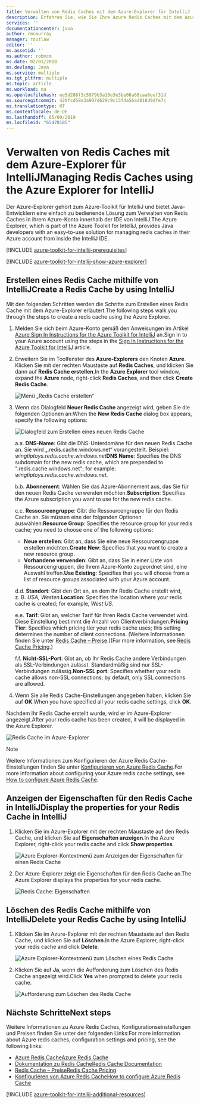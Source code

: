 ```yaml
---
title: Verwalten von Redis Caches mit dem Azure-Explorer für IntelliJ
description: Erfahren Sie, wie Sie Ihre Azure Redis Caches mit dem Azure-Explorer für IntelliJ verwalten.
services: ''
documentationcenter: java
author: rmcmurray
manager: routlaw
editor: ''
ms.assetid: ''
ms.author: robmcm
ms.date: 02/01/2018
ms.devlang: Java
ms.service: multiple
ms.tgt_pltfrm: multiple
ms.topic: article
ms.workload: na
ms.openlocfilehash: ee5d286f3c5979b3a10e3e3be08a68caa6eef31d
ms.sourcegitcommit: 420fcd58e3a907d629c9c15fda56ad818d9dfe7c
ms.translationtype: HT
ms.contentlocale: de-DE
ms.lasthandoff: 05/09/2019
ms.locfileid: "65470185"
---
```

# <a name="managing-redis-caches-using-the-azure-explorer-for-intellij"></a><span data-ttu-id="155f7-103">Verwalten von Redis Caches mit dem Azure-Explorer für IntelliJ</span><span class="sxs-lookup"><span data-stu-id="155f7-103">Managing Redis Caches using the Azure Explorer for IntelliJ</span></span>

<span data-ttu-id="155f7-104">Der Azure-Explorer gehört zum Azure-Toolkit für IntelliJ und bietet Java-Entwicklern eine einfach zu bedienende Lösung zum Verwalten von Redis Caches in ihrem Azure-Konto innerhalb der IDE von IntelliJ.</span><span class="sxs-lookup"><span data-stu-id="155f7-104">The Azure Explorer, which is part of the Azure Toolkit for IntelliJ, provides Java developers with an easy-to-use solution for managing redis caches in their Azure account from inside the IntelliJ IDE.</span></span>

[!INCLUDE [azure-toolkit-for-intellij-prerequisites](../includes/azure-toolkit-for-intellij-prerequisites.md)]

[!INCLUDE [azure-toolkit-for-intellij-show-azure-explorer](../includes/azure-toolkit-for-intellij-show-azure-explorer.md)]

## <a name="create-a-redis-cache-by-using-intellij"></a><span data-ttu-id="155f7-105">Erstellen eines Redis Cache mithilfe von IntelliJ</span><span class="sxs-lookup"><span data-stu-id="155f7-105">Create a Redis Cache by using IntelliJ</span></span>

<span data-ttu-id="155f7-106">Mit den folgenden Schritten werden die Schritte zum Erstellen eines Redis Cache mit dem Azure-Explorer erläutert.</span><span class="sxs-lookup"><span data-stu-id="155f7-106">The following steps walk you through the steps to create a redis cache using the Azure Explorer.</span></span>

1. <span data-ttu-id="155f7-107">Melden Sie sich beim Azure-Konto gemäß den Anweisungen im Artikel [Azure Sign In Instructions for the Azure Toolkit for IntelliJ] an.</span><span class="sxs-lookup"><span data-stu-id="155f7-107">Sign in to your Azure account using the steps in the [Sign In Instructions for the Azure Toolkit for IntelliJ] article.</span></span>

1. <span data-ttu-id="155f7-108">Erweitern Sie im Toolfenster des **Azure-Explorers** den Knoten **Azure**. Klicken Sie mit der rechten Maustaste auf **Redis Caches**, und klicken Sie dann auf **Redis Cache erstellen**.</span><span class="sxs-lookup"><span data-stu-id="155f7-108">In the **Azure Explorer** tool window, expand the **Azure** node, right-click **Redis Caches**, and then click **Create Redis Cache**.</span></span>

   ![Menü „Redis Cache erstellen“][CR01]

1. <span data-ttu-id="155f7-110">Wenn das Dialogfeld **Neuer Redis Cache** angezeigt wird, geben Sie die folgenden Optionen an:</span><span class="sxs-lookup"><span data-stu-id="155f7-110">When the **New Redis Cache** dialog box appears, specify the following options:</span></span>

   ![Dialogfeld zum Erstellen eines neuen Redis Cache][CR02]

   <span data-ttu-id="155f7-112">a.</span><span class="sxs-lookup"><span data-stu-id="155f7-112">a.</span></span> <span data-ttu-id="155f7-113">**DNS-Name**: Gibt die DNS-Unterdomäne für den neuen Redis Cache an. Sie wird „.redis.cache.windows.net“ vorangestellt. Beispiel: *wingtiptoys.redis.cache.windows.net*</span><span class="sxs-lookup"><span data-stu-id="155f7-113">**DNS Name**: Specifies the DNS subdomain for the new redis cache, which are prepended to ".redis.cache.windows.net"; for example: *wingtiptoys.redis.cache.windows.net*.</span></span>

   <span data-ttu-id="155f7-114">b.</span><span class="sxs-lookup"><span data-stu-id="155f7-114">b.</span></span> <span data-ttu-id="155f7-115">**Abonnement**: Wählen Sie das Azure-Abonnement aus, das Sie für den neuen Redis Cache verwenden möchten.</span><span class="sxs-lookup"><span data-stu-id="155f7-115">**Subscription**: Specifies the Azure subscription you want to use for the new redis cache.</span></span>

   <span data-ttu-id="155f7-116">c.</span><span class="sxs-lookup"><span data-stu-id="155f7-116">c.</span></span> <span data-ttu-id="155f7-117">**Ressourcengruppe**: Gibt die Ressourcengruppe für den Redis Cache an. Sie müssen eine der folgenden Optionen auswählen:</span><span class="sxs-lookup"><span data-stu-id="155f7-117">**Resource Group**: Specifies the resource group for your redis cache; you need to choose one of the following options:</span></span> 
      * <span data-ttu-id="155f7-118">**Neue erstellen**: Gibt an, dass Sie eine neue Ressourcengruppe erstellen möchten.</span><span class="sxs-lookup"><span data-stu-id="155f7-118">**Create New**: Specifies that you want to create a new resource group.</span></span> 
      * <span data-ttu-id="155f7-119">**Vorhandene verwenden**: Gibt an, dass Sie in einer Liste von Ressourcengruppen, die Ihrem Azure-Konto zugeordnet sind, eine Auswahl treffen.</span><span class="sxs-lookup"><span data-stu-id="155f7-119">**Use Existing**: Specifies that you will choose from a list of resource groups associated with your Azure account.</span></span> 

   <span data-ttu-id="155f7-120">d.</span><span class="sxs-lookup"><span data-stu-id="155f7-120">d.</span></span> <span data-ttu-id="155f7-121">**Standort**: Gibt den Ort an, an dem Ihr Redis Cache erstellt wird, z. B. *USA, Westen*.</span><span class="sxs-lookup"><span data-stu-id="155f7-121">**Location**: Specifies the location where your redis cache is created; for example, *West US*.</span></span>

   <span data-ttu-id="155f7-122">e.</span><span class="sxs-lookup"><span data-stu-id="155f7-122">e.</span></span> <span data-ttu-id="155f7-123">**Tarif**: Gibt an, welcher Tarif für Ihren Redis Cache verwendet wird. Diese Einstellung bestimmt die Anzahl von Clientverbindungen.</span><span class="sxs-lookup"><span data-stu-id="155f7-123">**Pricing Tier**: Specifies which pricing tier your redis cache uses; this setting determines the number of client connections.</span></span> <span data-ttu-id="155f7-124">(Weitere Informationen finden Sie unter [Redis Cache – Preise].)</span><span class="sxs-lookup"><span data-stu-id="155f7-124">(For more information, see [Redis Cache Pricing].)</span></span>

   <span data-ttu-id="155f7-125">f.</span><span class="sxs-lookup"><span data-stu-id="155f7-125">f.</span></span> <span data-ttu-id="155f7-126">**Nicht-SSL-Port**: Gibt an, ob Ihr Redis Cache andere Verbindungen als SSL-Verbindungen zulässt. Standardmäßig sind nur SSL-Verbindungen zulässig.</span><span class="sxs-lookup"><span data-stu-id="155f7-126">**Non-SSL port**: Specifies whether your redis cache allows non-SSL connections; by default, only SSL connections are allowed.</span></span>

1. <span data-ttu-id="155f7-127">Wenn Sie alle Redis Cache-Einstellungen angegeben haben, klicken Sie auf **OK**.</span><span class="sxs-lookup"><span data-stu-id="155f7-127">When you have specified all your redis cache settings, click **OK**.</span></span>

<span data-ttu-id="155f7-128">Nachdem Ihr Redis Cache erstellt wurde, wird er im Azure-Explorer angezeigt.</span><span class="sxs-lookup"><span data-stu-id="155f7-128">After your redis cache has been created, it will be displayed in the Azure Explorer.</span></span>

   ![Redis Cache im Azure-Explorer][CR03]

> [!NOTE]
>
> <span data-ttu-id="155f7-130">Weitere Informationen zum Konfigurieren der Azure Redis Cache-Einstellungen finden Sie unter [Konfigurieren von Azure Redis Cache].</span><span class="sxs-lookup"><span data-stu-id="155f7-130">For more information about configuring your Azure redis cache settings, see [How to configure Azure Redis Cache].</span></span>
>

## <a name="display-the-properties-for-your-redis-cache-in-intellij"></a><span data-ttu-id="155f7-131">Anzeigen der Eigenschaften für den Redis Cache in IntelliJ</span><span class="sxs-lookup"><span data-stu-id="155f7-131">Display the properties for your Redis Cache in IntelliJ</span></span>

1. <span data-ttu-id="155f7-132">Klicken Sie im Azure-Explorer mit der rechten Maustaste auf den Redis Cache, und klicken Sie auf **Eigenschaften anzeigen**.</span><span class="sxs-lookup"><span data-stu-id="155f7-132">In the Azure Explorer, right-click your redis cache and click **Show properties**.</span></span>

   ![Azure Explorer-Kontextmenü zum Anzeigen der Eigenschaften für einen Redis Cache][SP01]

1. <span data-ttu-id="155f7-134">Der Azure-Explorer zeigt die Eigenschaften für den Redis Cache an.</span><span class="sxs-lookup"><span data-stu-id="155f7-134">The Azure Explorer displays the properties for your redis cache.</span></span>

   ![Redis Cache: Eigenschaften][SP02]

## <a name="delete-your-redis-cache-by-using-intellij"></a><span data-ttu-id="155f7-136">Löschen des Redis Cache mithilfe von IntelliJ</span><span class="sxs-lookup"><span data-stu-id="155f7-136">Delete your Redis Cache by using IntelliJ</span></span>

1. <span data-ttu-id="155f7-137">Klicken Sie im Azure-Explorer mit der rechten Maustaste auf den Redis Cache, und klicken Sie auf **Löschen**.</span><span class="sxs-lookup"><span data-stu-id="155f7-137">In the Azure Explorer, right-click your redis cache and click **Delete**.</span></span>

   ![Azure Explorer-Kontextmenü zum Löschen eines Redis Cache][DE01]

1. <span data-ttu-id="155f7-139">Klicken Sie auf **Ja**, wenn die Aufforderung zum Löschen des Redis Cache angezeigt wird.</span><span class="sxs-lookup"><span data-stu-id="155f7-139">Click **Yes** when prompted to delete your redis cache.</span></span>

   ![Aufforderung zum Löschen des Redis Cache][DE02]

## <a name="next-steps"></a><span data-ttu-id="155f7-141">Nächste Schritte</span><span class="sxs-lookup"><span data-stu-id="155f7-141">Next steps</span></span>

<span data-ttu-id="155f7-142">Weitere Informationen zu Azure Redis Caches, Konfigurationseinstellungen und Preisen finden Sie unter den folgenden Links:</span><span class="sxs-lookup"><span data-stu-id="155f7-142">For more information about Azure redis caches, configuration settings and pricing, see the following links:</span></span>

* <span data-ttu-id="155f7-143">[Azure Redis Cache]</span><span class="sxs-lookup"><span data-stu-id="155f7-143">[Azure Redis Cache]</span></span>
* <span data-ttu-id="155f7-144">[Dokumentation zu Redis Cache]</span><span class="sxs-lookup"><span data-stu-id="155f7-144">[Redis Cache Documentation]</span></span>
* <span data-ttu-id="155f7-145">[Redis Cache – Preise]</span><span class="sxs-lookup"><span data-stu-id="155f7-145">[Redis Cache Pricing]</span></span>
* <span data-ttu-id="155f7-146">[Konfigurieren von Azure Redis Cache]</span><span class="sxs-lookup"><span data-stu-id="155f7-146">[How to configure Azure Redis Cache]</span></span>

[!INCLUDE [azure-toolkit-for-intellij-additional-resources](../includes/azure-toolkit-for-intellij-additional-resources.md)]

<!-- URL List -->

[Redis Cache – Preise]: https://azure.microsoft.com/pricing/details/cache/
[Redis Cache Pricing]: https://azure.microsoft.com/pricing/details/cache/
[Azure Redis Cache]: https://azure.microsoft.com/services/cache/
[Dokumentation zu Redis Cache]: /azure/redis-cache
[Redis Cache Documentation]: /azure/redis-cache
[Konfigurieren von Azure Redis Cache]: /azure/redis-cache/cache-configure
[How to configure Azure Redis Cache]: /azure/redis-cache/cache-configure
[Azure Sign In Instructions for the Azure Toolkit for IntelliJ]: ./azure-toolkit-for-intellij-sign-in-instructions.md (Anleitung zur Azure-Anmeldung für das Azure-Toolkit für IntelliJ)
[Sign In Instructions for the Azure Toolkit for IntelliJ]: ./azure-toolkit-for-intellij-sign-in-instructions.md

<!-- IMG List -->

[CR01]: media/azure-toolkit-for-intellij-managing-redis-caches-using-azure-explorer/CR01.png
[CR02]: media/azure-toolkit-for-intellij-managing-redis-caches-using-azure-explorer/CR02.png
[CR03]: media/azure-toolkit-for-intellij-managing-redis-caches-using-azure-explorer/CR03.png

[SP01]: media/azure-toolkit-for-intellij-managing-redis-caches-using-azure-explorer/SP01.png
[SP02]: media/azure-toolkit-for-intellij-managing-redis-caches-using-azure-explorer/SP02.png

[DE01]: media/azure-toolkit-for-intellij-managing-redis-caches-using-azure-explorer/DE01.png
[DE02]: media/azure-toolkit-for-intellij-managing-redis-caches-using-azure-explorer/DE02.png
